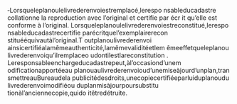 ‐Lorsqueleplanoulelivrederenvoiestremplacé,lerespo nsableducadastre collationne la reproduction avec l’original et certifie par écr it qu’elle est conforme à l’original.
Lorsqueleplanoulelivrederenvoiestreconstitué,lerespo nsableducadastrecertifie parécritquel’exemplairerecon stituééquivautàl’original.T outplanoulivrederenvoi ainsicertifiéalamêmeauthenticité,lamêmevaliditéetlem êmeeffetqueleplanou livrederenvoiqu’ilremplaceo udontilestlareconstitution .
Leresponsableenchargeducadastrepeut,àl’occasiond’unem odificationapportéeau planouaulivrederenvoioud’unemiseàjourd’unplan,tran smettreauBureaudela publicitédesdroits,unecopiecertifiéeparluiduplanoudu livrederenvoimodifiéou duplanmisàjourpoursubstitu tionàl’anciennecopie,quido itêtredétruite.